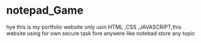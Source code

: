 # notepad_Game
hye this is my portfolio website only usin HTML ,CSS ,JAVASCRIPT,this website using for own secure task fore anywere like notebad store any topic

